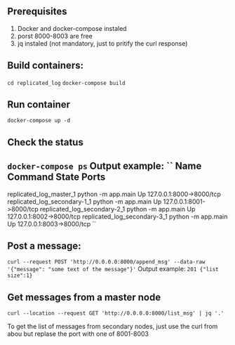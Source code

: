 ## Prerequisites
1) Docker and docker-compose instaled
2) porst 8000-8003 are free
3) jq instaled (not mandatory, just to pritify the curl response)

## Build containers:
``cd replicated_log``
``docker-compose build``

## Run container
``docker-compose up -d``

## Check the status
``docker-compose ps``
Output example:
``
            Name                    Command         State            Ports          
------------------------------------------------------------------------------------
replicated_log_master_1        python -m app.main   Up      127.0.0.1:8000->8000/tcp
replicated_log_secondary-1_1   python -m app.main   Up      127.0.0.1:8001->8000/tcp
replicated_log_secondary-2_1   python -m app.main   Up      127.0.0.1:8002->8000/tcp
replicated_log_secondary-3_1   python -m app.main   Up      127.0.0.1:8003->8000/tcp
``

## Post a message:
``curl --request POST 'http://0.0.0.0:8000/append_msg' --data-raw '{"message": "some text of the message"}'``
Output example:
``201 {"list size":1}``

## Get messages from a master node
``curl --location --request GET 'http://0.0.0.0:8000/list_msg' | jq '.'``

To get the list of messages from secondary nodes, just use the curl from abou but replase the port with one of 8001-8003
